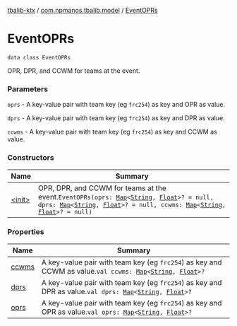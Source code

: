 [tbalib-ktx](../../index.md) / [com.npmanos.tbalib.model](../index.md) / [EventOPRs](./index.md)

# EventOPRs

`data class EventOPRs`

OPR, DPR, and CCWM for teams at the event.

### Parameters

`oprs` - A key-value pair with team key (eg `frc254`) as key and OPR as value.

`dprs` - A key-value pair with team key (eg `frc254`) as key and DPR as value.

`ccwms` - A key-value pair with team key (eg `frc254`) as key and CCWM as value.

### Constructors

| Name | Summary |
|---|---|
| [&lt;init&gt;](-init-.md) | OPR, DPR, and CCWM for teams at the event.`EventOPRs(oprs: `[`Map`](https://kotlinlang.org/api/latest/jvm/stdlib/kotlin.collections/-map/index.html)`<`[`String`](https://kotlinlang.org/api/latest/jvm/stdlib/kotlin/-string/index.html)`, `[`Float`](https://kotlinlang.org/api/latest/jvm/stdlib/kotlin/-float/index.html)`>? = null, dprs: `[`Map`](https://kotlinlang.org/api/latest/jvm/stdlib/kotlin.collections/-map/index.html)`<`[`String`](https://kotlinlang.org/api/latest/jvm/stdlib/kotlin/-string/index.html)`, `[`Float`](https://kotlinlang.org/api/latest/jvm/stdlib/kotlin/-float/index.html)`>? = null, ccwms: `[`Map`](https://kotlinlang.org/api/latest/jvm/stdlib/kotlin.collections/-map/index.html)`<`[`String`](https://kotlinlang.org/api/latest/jvm/stdlib/kotlin/-string/index.html)`, `[`Float`](https://kotlinlang.org/api/latest/jvm/stdlib/kotlin/-float/index.html)`>? = null)` |

### Properties

| Name | Summary |
|---|---|
| [ccwms](ccwms.md) | A key-value pair with team key (eg `frc254`) as key and CCWM as value.`val ccwms: `[`Map`](https://kotlinlang.org/api/latest/jvm/stdlib/kotlin.collections/-map/index.html)`<`[`String`](https://kotlinlang.org/api/latest/jvm/stdlib/kotlin/-string/index.html)`, `[`Float`](https://kotlinlang.org/api/latest/jvm/stdlib/kotlin/-float/index.html)`>?` |
| [dprs](dprs.md) | A key-value pair with team key (eg `frc254`) as key and DPR as value.`val dprs: `[`Map`](https://kotlinlang.org/api/latest/jvm/stdlib/kotlin.collections/-map/index.html)`<`[`String`](https://kotlinlang.org/api/latest/jvm/stdlib/kotlin/-string/index.html)`, `[`Float`](https://kotlinlang.org/api/latest/jvm/stdlib/kotlin/-float/index.html)`>?` |
| [oprs](oprs.md) | A key-value pair with team key (eg `frc254`) as key and OPR as value.`val oprs: `[`Map`](https://kotlinlang.org/api/latest/jvm/stdlib/kotlin.collections/-map/index.html)`<`[`String`](https://kotlinlang.org/api/latest/jvm/stdlib/kotlin/-string/index.html)`, `[`Float`](https://kotlinlang.org/api/latest/jvm/stdlib/kotlin/-float/index.html)`>?` |
